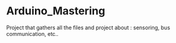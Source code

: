 # Arduino_Mastering
Project that gathers all the files and project about : sensoring, bus communication, etc..

